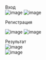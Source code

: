 Вход<br>
![image](https://user-images.githubusercontent.com/39220694/207153075-80bf267c-24ab-4a3c-a89a-6f921ca8c39f.png)
![image](https://user-images.githubusercontent.com/39220694/207153129-185cb265-e980-44cc-8c86-b77f253a84bb.png)
<br>

Регистрация<br>

![image](https://user-images.githubusercontent.com/39220694/207153185-3fc4da3f-22df-4fb3-b105-714855aa20e6.png)
![image](https://user-images.githubusercontent.com/39220694/207153228-e3ae16fe-edaf-4f0c-953d-a10eebdca829.png)
<br>

Результат<br>
![image](https://user-images.githubusercontent.com/39220694/207153368-986aa509-8f35-4985-97dc-027712e43aab.png)
<br>
![image](https://user-images.githubusercontent.com/39220694/207153976-8ecc1607-268a-47ef-8531-0f4e62c8d87c.png)
